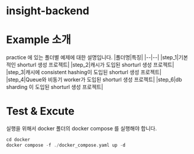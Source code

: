 # insight-backend

# Example 소개

practice 에 있는 폴더별 예제에 대한 설명입니다.
|폴더명|특징| 
|--|--|
|step_1|기본적인 shorturl 생성 프로젝트|
|step_2|캐시가 도입된 shorturl 생성 프로젝트|
|step_3|캐시에 consistent hashing이 도입된 shorturl 생성 프로젝트|
|step_4|Queue와 비동기 worker가 도입된 shorturl 생성 프로젝트|
|step_6|db sharding 이 도입된 shorturl 생성 프로젝트|

# Test & Excute

실행을 위해서 docker 폴더의 docker compose 를 실행해야 합니다.
```c
cd docker
docker compose -f ./docker_compose.yaml up -d
